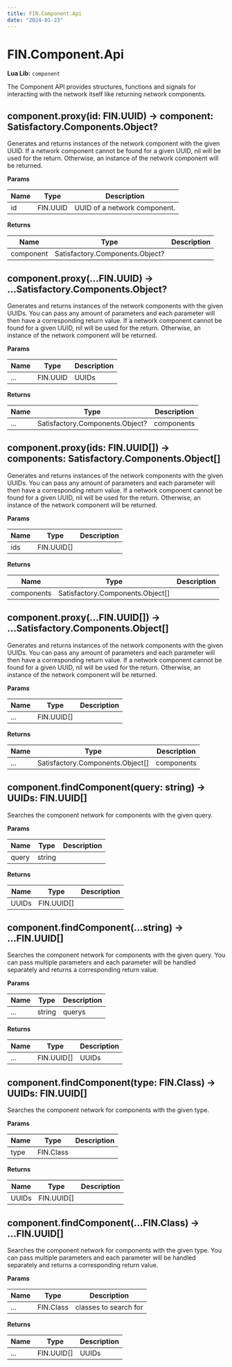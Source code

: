 ```yaml
---
title: FIN.Component.Api
date: "2024-01-23"
---
```


# FIN.Component.Api
**Lua Lib:** `component`

The Component API provides structures, functions and signals for interacting with the network itself like returning network components.


## component.proxy(id: FIN.UUID) -> component: Satisfactory.Components.Object?

Generates and returns instances of the network component with the given UUID.
If a network component cannot be found for a given UUID, nil will be used for the return. Otherwise, an instance of the network component will be returned.

**Params**

| Name | Type | Description |
| ---- | ---- | ----------- |
| id | FIN.UUID | UUID of a network component. |

**Returns**

| Name | Type | Description |
| ---- | ---- | ----------- |
| component | Satisfactory.Components.Object? |  |

## component.proxy(...FIN.UUID) -> ...Satisfactory.Components.Object?

Generates and returns instances of the network components with the given UUIDs.
You can pass any amount of parameters and each parameter will then have a corresponding return value.
If a network component cannot be found for a given UUID, nil will be used for the return. Otherwise, an instance of the network component will be returned.

**Params**

| Name | Type | Description |
| ---- | ---- | ----------- |
| ... | FIN.UUID | UUIDs |

**Returns**

| Name | Type | Description |
| ---- | ---- | ----------- |
| ... | Satisfactory.Components.Object? | components |

## component.proxy(ids: FIN.UUID[]) -> components: Satisfactory.Components.Object[]

Generates and returns instances of the network components with the given UUIDs.
You can pass any amount of parameters and each parameter will then have a corresponding return value.
If a network component cannot be found for a given UUID, nil will be used for the return. Otherwise, an instance of the network component will be returned.

**Params**

| Name | Type | Description |
| ---- | ---- | ----------- |
| ids | FIN.UUID[] |  |

**Returns**

| Name | Type | Description |
| ---- | ---- | ----------- |
| components | Satisfactory.Components.Object[] |  |

## component.proxy(...FIN.UUID[]) -> ...Satisfactory.Components.Object[]

Generates and returns instances of the network components with the given UUIDs.
You can pass any amount of parameters and each parameter will then have a corresponding return value.
If a network component cannot be found for a given UUID, nil will be used for the return. Otherwise, an instance of the network component will be returned.

**Params**

| Name | Type | Description |
| ---- | ---- | ----------- |
| ... | FIN.UUID[] |  |

**Returns**

| Name | Type | Description |
| ---- | ---- | ----------- |
| ... | Satisfactory.Components.Object[] | components |

## component.findComponent(query: string) -> UUIDs: FIN.UUID[]

Searches the component network for components with the given query.

**Params**

| Name | Type | Description |
| ---- | ---- | ----------- |
| query | string |  |

**Returns**

| Name | Type | Description |
| ---- | ---- | ----------- |
| UUIDs | FIN.UUID[] |  |

## component.findComponent(...string) -> ...FIN.UUID[]

Searches the component network for components with the given query.
You can pass multiple parameters and each parameter will be handled separately and returns a corresponding return value.

**Params**

| Name | Type | Description |
| ---- | ---- | ----------- |
| ... | string | querys |

**Returns**

| Name | Type | Description |
| ---- | ---- | ----------- |
| ... | FIN.UUID[] | UUIDs |

## component.findComponent(type: FIN.Class) -> UUIDs: FIN.UUID[]

Searches the component network for components with the given type.

**Params**

| Name | Type | Description |
| ---- | ---- | ----------- |
| type | FIN.Class |  |

**Returns**

| Name | Type | Description |
| ---- | ---- | ----------- |
| UUIDs | FIN.UUID[] |  |

## component.findComponent(...FIN.Class) -> ...FIN.UUID[]

Searches the component network for components with the given type.
You can pass multiple parameters and each parameter will be handled separately and returns a corresponding return value.

**Params**

| Name | Type | Description |
| ---- | ---- | ----------- |
| ... | FIN.Class | classes to search for |

**Returns**

| Name | Type | Description |
| ---- | ---- | ----------- |
| ... | FIN.UUID[] | UUIDs |
